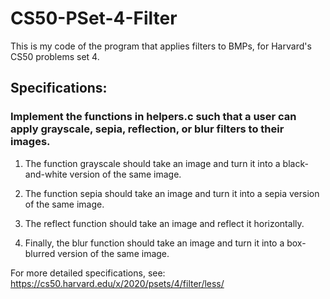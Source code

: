 # CS50-PSet-4-Filter

This is my code of the program that applies filters to BMPs, for Harvard's CS50 problems set 4.

## Specifications:

### Implement the functions in helpers.c such that a user can apply grayscale, sepia, reflection, or blur filters to their images.

1. The function grayscale should take an image and turn it into a black-and-white version of the same image.

2. The function sepia should take an image and turn it into a sepia version of the same image.

3. The reflect function should take an image and reflect it horizontally.

4. Finally, the blur function should take an image and turn it into a box-blurred version of the same image.

For more detailed specifications, see: 
https://cs50.harvard.edu/x/2020/psets/4/filter/less/